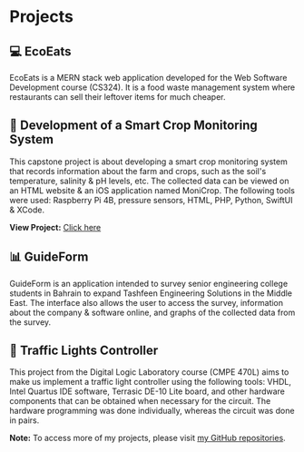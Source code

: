 <!-- 
id: projects
style: "display: none;"
-->

# Projects

## 💻 EcoEats
EcoEats is a MERN stack web application developed for the Web Software Development course (CS324). It is a food waste management system where restaurants can sell their leftover items for much cheaper.



## 🌱 Development of a Smart Crop Monitoring System
This capstone project is about developing a smart crop monitoring system that records information about the farm and crops, such as the soil's temperature, salinity & pH levels, etc. The collected data can be viewed on an HTML website & an iOS application named MoniCrop.
The following tools were used: Raspberry Pi 4B, pressure sensors, HTML, PHP, Python, SwiftUI & XCode.

**View Project:** [Click here](https://aubh.figshare.com/articles/thesis/Development_of_a_Smart_Crop_Monitoring_System/24314056/2)



## 📊 GuideForm
GuideForm is an application intended to survey senior engineering college students in Bahrain to expand Tashfeen Engineering Solutions in the Middle East.
The interface also allows the user to access the survey, information about the company & software online, and graphs of the collected data from the survey.



## 🚦 Traffic Lights Controller
This project from the Digital Logic Laboratory course (CMPE 470L) aims to make us implement a traffic light controller using the following tools: VHDL, Intel Quartus IDE software, Terrasic DE-10 Lite board, and other hardware components that can be obtained when necessary for the circuit. The hardware programming was done individually, whereas the circuit was done in pairs.



**Note:** To access more of my projects, please visit [my GitHub repositories](https://github.com/emansarahafi).
